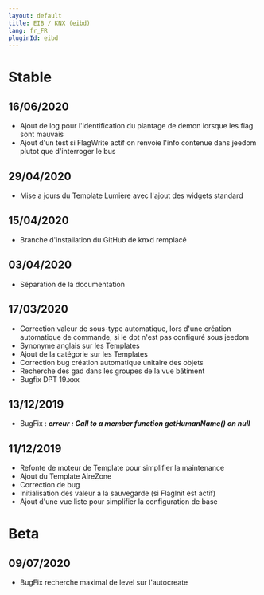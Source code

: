 ```yaml
---
layout: default
title: EIB / KNX (eibd)
lang: fr_FR
pluginId: eibd
---
```


# Stable
## 16/06/2020
* Ajout de log pour l'identification du plantage de demon lorsque les flag sont mauvais
* Ajout d'un test si FlagWrite actif on renvoie l'info contenue dans jeedom plutot que d'interroger le bus

## 29/04/2020
* Mise a jours du Template Lumière avec l'ajout des widgets standard

## 15/04/2020
* Branche d'installation du GitHub de knxd remplacé

## 03/04/2020
* Séparation de la documentation

## 17/03/2020
* Correction valeur de sous-type automatique, lors d'une création automatique de commande, si le dpt n'est pas configuré sous jeedom
* Synonyme anglais sur les Templates
* Ajout de la catégorie sur les Templates
* Correction bug création automatique unitaire des objets
* Recherche des gad dans les groupes de la vue bâtiment
* Bugfix DPT 19.xxx

## 13/12/2019
* BugFix : ***erreur : Call to a member function getHumanName() on null***

## 11/12/2019
* Refonte de moteur de Template pour simplifier la maintenance
* Ajout du Template AireZone
* Correction de bug
* Initialisation des valeur a la sauvegarde (si FlagInit est actif)
* Ajout d'une vue liste pour simplifier la configuration de base

# Beta
## 09/07/2020
* BugFix recherche maximal de level sur l'autocreate

